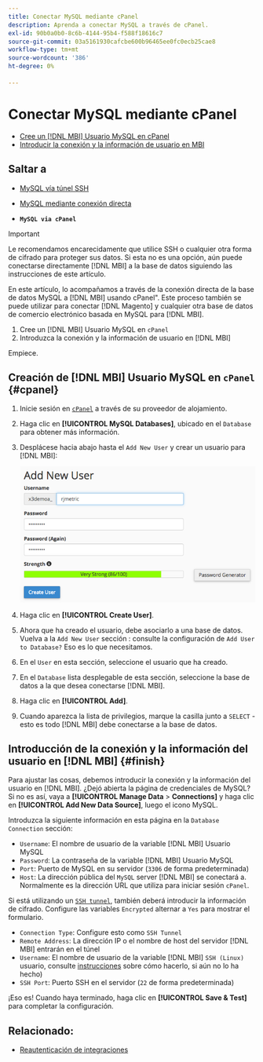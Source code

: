 ```yaml
---
title: Conectar MySQL mediante cPanel
description: Aprenda a conectar MySQL a través de cPanel.
exl-id: 90b0a0b0-8c6b-4144-95b4-f588f18616c7
source-git-commit: 03a5161930cafcbe600b96465ee0fc0ecb25cae8
workflow-type: tm+mt
source-wordcount: '386'
ht-degree: 0%

---
```


# Conectar MySQL mediante cPanel

* [Cree un [!DNL MBI] Usuario MySQL en cPanel](#cpanel)
* [Introducir la conexión y la información de usuario en MBI](#finish)

## Saltar a

* [MySQL vía túnel SSH](../integrations/mysql-via-ssh-tunnel.md)
* [MySQL mediante conexión directa](../integrations/mysql-via-a-direct-connection.md)

* **`MySQL via cPanel`**

>[!IMPORTANT]
>
>Le recomendamos encarecidamente que utilice SSH o cualquier otra forma de cifrado para proteger sus datos. Si esta no es una opción, aún puede conectarse directamente [!DNL MBI] a la base de datos siguiendo las instrucciones de este artículo.

En este artículo, lo acompañamos a través de la conexión directa de la base de datos MySQL a [!DNL MBI] usando cPanel&quot;. Este proceso también se puede utilizar para conectar [!DNL Magento] y cualquier otra base de datos de comercio electrónico basada en MySQL para [!DNL MBI].

1. Cree un [!DNL MBI] Usuario MySQL en `cPanel`
1. Introduzca la conexión y la información de usuario en [!DNL MBI]

Empiece.

## Creación de [!DNL MBI] Usuario MySQL en `cPanel` {#cpanel}

1. Inicie sesión en [`cPanel`](../../../data-analyst/importing-data/integrations/mysql-via-cpanel.md) a través de su proveedor de alojamiento.
1. Haga clic en **[!UICONTROL MySQL Databases]**, ubicado en el `Database` para obtener más información.
1. Desplácese hacia abajo hasta el `Add New User` y crear un usuario para [!DNL MBI]:

   ![](../../../assets/create-mbi-mysql-user-cpanel.png)

1. Haga clic en **[!UICONTROL Create User]**.
1. Ahora que ha creado el usuario, debe asociarlo a una base de datos. Vuelva a la `Add New User` sección : consulte la configuración de `Add User to Database?` Eso es lo que necesitamos.
1. En el `User` en esta sección, seleccione el usuario que ha creado.
1. En el `Database` lista desplegable de esta sección, seleccione la base de datos a la que desea conectarse [!DNL MBI].
1. Haga clic en **[!UICONTROL Add]**.
1. Cuando aparezca la lista de privilegios, marque la casilla junto a `SELECT` - esto es todo [!DNL MBI] debe conectarse a la base de datos.

## Introducción de la conexión y la información del usuario en [!DNL MBI] {#finish}

Para ajustar las cosas, debemos introducir la conexión y la información del usuario en [!DNL MBI]. ¿Dejó abierta la página de credenciales de MySQL? Si no es así, vaya a **[!UICONTROL Manage Data** > **Connections]** y haga clic en **[!UICONTROL Add New Data Source]**, luego el icono MySQL.

Introduzca la siguiente información en esta página en la `Database Connection` sección:

* `Username`: El nombre de usuario de la variable [!DNL MBI] Usuario MySQL
* `Password`: La contraseña de la variable [!DNL MBI] Usuario MySQL
* `Port`: Puerto de MySQL en su servidor (`3306` de forma predeterminada)
* `Host`: La dirección pública del `MySQL` server [!DNL MBI] se conectará a. Normalmente es la dirección URL que utiliza para iniciar sesión `cPanel`.

Si está utilizando un [`SSH tunnel`](../integrations/mysql-via-ssh-tunnel.md), también deberá introducir la información de cifrado. Configure las variables `Encrypted` alternar a `Yes` para mostrar el formulario.

* `Connection Type`: Configure esto como `SSH Tunnel`
* `Remote Address`: La dirección IP o el nombre de host del servidor [!DNL MBI] entrarán en el túnel
* `Username`: El nombre de usuario de la variable [!DNL MBI] `SSH (Linux)` usuario, consulte [instrucciones](../../../data-analyst/importing-data/integrations/mysql-via-ssh-tunnel.md) sobre cómo hacerlo, si aún no lo ha hecho)
* `SSH Port`: Puerto SSH en el servidor (`22` de forma predeterminada)

¡Eso es! Cuando haya terminado, haga clic en **[!UICONTROL Save & Test]** para completar la configuración.

## Relacionado:

* [Reautenticación de integraciones](https://support.magento.com/hc/en-us/articles/360016733151)
